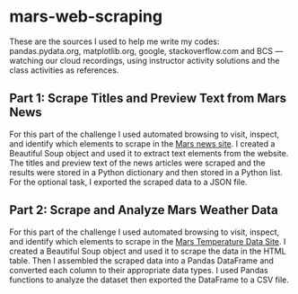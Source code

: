 # mars-web-scraping

These are the sources I used to help me write my codes: pandas.pydata.org, matplotlib.org, google, stackoverflow.com and BCS — watching our cloud recordings, using instructor activity solutions and the class activities as references.

## Part 1: Scrape Titles and Preview Text from Mars News
For this part of the challenge I used automated browsing to visit, inspect, and identify which elements to scrape in the  [Mars news site](https://bootcampspot.instructure.com/courses/5095/assignments/72066?module_item_id=1191885#:~:text=to%20visit%20the-,Mars%20news%20site,Links%20to%20an%20external%20site.,-.%20Inspect%20the%20page). I created a Beautiful Soup object and used it to extract text elements from the website. The titles and preview text of the news articles were scraped and the results were stored in a Python dictionary and then stored in a Python list. For the optional task, I exported the scraped data to a JSON file.

## Part 2: Scrape and Analyze Mars Weather Data
For this part of the challenge I used automated browsing to visit, inspect, and identify which elements to scrape in the [Mars Temperature Data Site](https://static.bc-edx.com/data/web/mars_facts/temperature.html). I created a Beautiful Soup object and used it to scrape the data in the HTML table. Then I assembled the scraped data into a Pandas DataFrame and converted each column to their appropriate data types. I used Pandas functions to analyze the dataset then exported the DataFrame to a CSV file.
